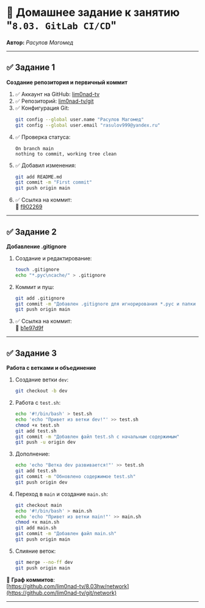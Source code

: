 
# 🚀 Домашнее задание к занятию "`8.03. GitLab CI/CD`"  
**Автор:** _Расулов Магомед_

---



## ✅ Задание 1

**Создание репозитория и первичный коммит**

1. ✅ Аккаунт на GitHub: [lim0nad-tv](https://github.com/lim0nad-tv)
2. ✅ Репозиторий: [lim0nad-tv/git](https://github.com/lim0nad-tv/git)
3. ✅ Конфигурация Git:
   ```bash
   git config --global user.name "Расулов Магомед"
   git config --global user.email "rasulov999@yandex.ru"
   ```
4. ✅ Проверка статуса:
   ```
   On branch main
   nothing to commit, working tree clean
   ```
5. ✅ Добавил изменения:
   ```bash
   git add README.md
   git commit -m "First commit"
   git push origin main
   ```
6. ✅ Ссылка на коммит:  
   🔗 [f902269](https://github.com/netology-code/sys-pattern-homework/commit/f902269efc4ab34226ef8da76d008e7b74286f43)

---

## ✅ Задание 2

**Добавление .gitignore**

1. Создание и редактирование:
   ```bash
   touch .gitignore
   echo "*.pyc\ncache/" > .gitignore
   ```
2. Коммит и пуш:
   ```bash
   git add .gitignore
   git commit -m "Добавлен .gitignore для игнорирования *.pyc и папки cache"
   git push origin main
   ```
3. ✅ Ссылка на коммит:  
   🔗 [b1e97d9f](https://github.com/netology-code/sys-pattern-homework/commit/1e97d9fd374d5ad70e66593aeacfd725ed9c7c0f)

---

## ✅ Задание 3

**Работа с ветками и объединение**

1. Создание ветки `dev`:
   ```bash
   git checkout -b dev
   ```
2. Работа с `test.sh`:
   ```bash
   echo '#!/bin/bash' > test.sh
   echo 'echo "Привет из ветки dev!"' >> test.sh
   chmod +x test.sh
   git add test.sh
   git commit -m "Добавлен файл test.sh с начальным содержимым"
   git push -u origin dev
   ```
3. Дополнение:
   ```bash
   echo 'echo "Ветка dev развивается!"' >> test.sh
   git add test.sh
   git commit -m "Обновлено содержимое test.sh"
   git push origin dev
   ```
4. Переход в `main` и создание `main.sh`:
   ```bash
   git checkout main
   echo '#!/bin/bash' > main.sh
   echo 'echo "Привет из ветки main!"' >> main.sh
   chmod +x main.sh
   git add main.sh
   git commit -m "Добавлен файл main.sh"
   git push origin main
   ```
5. Слияние веток:
   ```bash
   git merge --no-ff dev
   git push origin main
   ```

🔗 **Граф коммитов**:  
[https://github.com/lim0nad-tv/8.03hw/network](https://github.com/lim0nad-tv/git/network)

---



